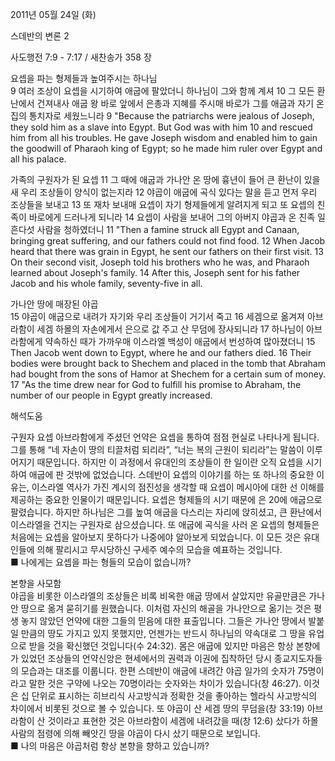 2011년 05월 24일 (화)

스데반의 변론 2



사도행전 7:9 - 7:17 / 새찬송가 358 장


요셉을 파는 형제들과 높여주시는 하나님  
9 여러 조상이 요셉을 시기하여 애굽에 팔았더니 하나님이 그와 함께 계셔 10 그 모든 환난에서 건져내사 애굽 왕 바로 앞에서 은총과 지혜를 주시매 바로가 그를 애굽과 자기 온 집의 통치자로 세웠느니라 9 "Because the patriarchs were jealous of Joseph, they sold him as a slave into Egypt. But God was with him 10 and rescued him from all his troubles. He gave Joseph wisdom and enabled him to gain the goodwill of Pharaoh king of Egypt; so he made him ruler over Egypt and all his palace.   

가족의 구원자가 된 요셉 
11 그 때에 애굽과 가나안 온 땅에 흉년이 들어 큰 환난이 있을새 우리 조상들이 양식이 없는지라 12 야곱이 애굽에 곡식 있다는 말을 듣고 먼저 우리 조상들을 보내고 13 또 재차 보내매 요셉이 자기 형제들에게 알려지게 되고 또 요셉의 친족이 바로에게 드러나게 되니라 14 요셉이 사람을 보내어 그의 아버지 야곱과 온 친족 일흔다섯 사람을 청하였더니 11 "Then a famine struck all Egypt and Canaan, bringing great suffering, and our fathers could not find food. 12 When Jacob heard that there was grain in Egypt, he sent our fathers on their first visit. 13 On their second visit, Joseph told his brothers who he was, and Pharaoh learned about Joseph's family. 14 After this, Joseph sent for his father Jacob and his whole family, seventy-five in all.   

가나안 땅에 매장된 야곱  
15 야곱이 애굽으로 내려가 자기와 우리 조상들이 거기서 죽고 16 세겜으로 옮겨져 아브라함이 세겜 하몰의 자손에게서 은으로 값 주고 산 무덤에 장사되니라 17 하나님이 아브라함에게 약속하신 때가 가까우매 이스라엘 백성이 애굽에서 번성하여 많아졌더니 15 Then Jacob went down to Egypt, where he and our fathers died. 16 Their bodies were brought back to Shechem and placed in the tomb that Abraham had bought from the sons of Hamor at Shechem for a certain sum of money. 17 "As the time drew near for God to fulfill his promise to Abraham, the number of our people in Egypt greatly increased.

해석도움





구원자 요셉 
아브라함에게 주셨던 언약은 요셉을 통하여 점점 현실로 나타나게 됩니다. 그를 통해 “네 자손이 땅의 티끌처럼 되리라”, “너는 복의 근원이 되리라”는 말씀이 이루어지기 때문입니다. 하지만 이 과정에서 유대인의 조상들이 한 일이란 오직 요셉을 시기하여 애굽에 판 것밖에 없었습니다. 스데반이 요셉의 이야기를 하는 또 하나의 중요한 이유는, 이스라엘 역사가 가진 계시의 점진성을 생각할 때 요셉이 메시아에 대한 선 이해를 제공하는 중요한 인물이기 때문입니다. 요셉은 형제들의 시기 때문에 은 20에 애굽으로 팔렸습니다. 하지만 하나님은 그를 높여 애굽을 다스리는 자리에 앉히셨고, 큰 환난에서 이스라엘을 건지는 구원자로 삼으셨습니다. 또 애굽에 곡식을 사러 온 요셉의 형제들은 처음에는 요셉을 알아보지 못하다가 나중에야 알아보게 되었습니다. 이 모든 것은 유대인들에 의해 팔리시고 무시당하신 구세주 예수의 모습을 예표하는 것입니다.  
■ 나에게는 요셉을 파는 형들의 모습이 없습니까?   

본향을 사모함  
야곱을 비롯한 이스라엘의 조상들은 비록 비옥한 애굽 땅에서 살았지만 유골만큼은 가나안 땅으로 옮겨 묻히기를 원했습니다. 이처럼 자신의 해골을 가나안으로 옮기는 것은 평생 놓지 않았던 언약에 대한 그들의 믿음에 대한 표출입니다. 그들은 가나안 땅에서 발붙일 만큼의 땅도 가지고 있지 못했지만, 언젠가는 반드시 하나님의 약속대로 그 땅을 유업으로 받을 것을 확신했던 것입니다(수 24:32). 몸은 애굽에 있지만 마음은 항상 본향에 가 있었던 조상들의 언약신앙은 현세에서의 권력과 이권에 집착하던 당시 종교지도자들의 모습과는 대조를 이룹니다. 한편 스데반이 애굽에 내려간 야곱 일가의 숫자가 75명이라고 말한 것은 구약에 나오는 70명이라는 숫자와는 차이가 있습니다(창 46:27). 이것은 십 단위로 표시하는 히브리식 사고방식과 정확한 것을 좋아하는 헬라식 사고방식의 차이에서 비롯된 것으로 볼 수 있습니다. 또 야곱이 산 세겜 땅의 무덤을(창 33:19) 아브라함이 산 것이라고 표현한 것은 아브라함이 세겜에 내려갔을 때(창 12:6) 샀다가 하몰 사람의 점령에 의해 빼앗긴 땅을 야곱이 다시 샀기 때문으로 보입니다.   
■ 나의 마음은 야곱처럼 항상 본향을 향하고 있습니까?